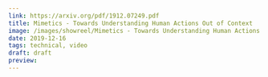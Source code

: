 ```yaml
---
link: https://arxiv.org/pdf/1912.07249.pdf
title: Mimetics - Towards Understanding Human Actions Out of Context
image: /images/showreel/Mimetics - Towards Understanding Human Actions Out of Context.jpg
date: 2019-12-16
tags: technical, video
draft: draft
preview:
---
```



